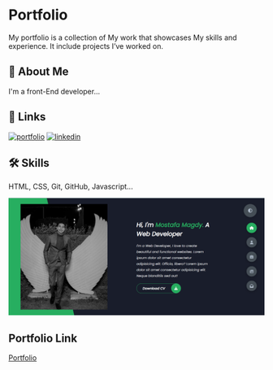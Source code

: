 # Portfolio

My portfolio is a collection of My work that showcases My skills and experience. It include projects I’ve worked on.

## 🚀 About Me

I'm a front-End developer...

## 🔗 Links

[![portfolio](https://img.shields.io/badge/my_portfolio-000?style=for-the-badge&logo=ko-fi&logoColor=white)](https://github.com/mostafa-m-desouky)
[![linkedin](https://img.shields.io/badge/linkedin-0A66C2?style=for-the-badge&logo=linkedin&logoColor=white)](https://www.linkedin.com/in/mostafa-magdy-ba1096271/)

## 🛠 Skills

HTML, CSS, Git, GitHub, Javascript...

![Logo](./assets/Portfolio.png)

## Portfolio Link

[Portfolio](https://mostafa-m-desouky.github.io/My-Portfolio/)
